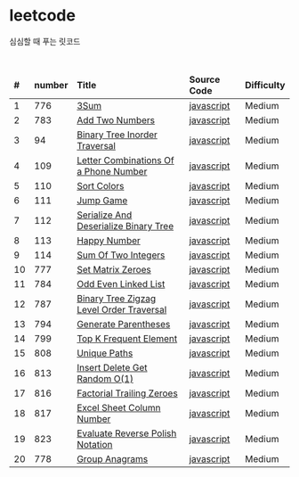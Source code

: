 # leetcode

<p>심심할 때 푸는 릿코드</p>
<br/>

<table>
<thead>
    <tr>
       <td><b>#</b></td>
       <td><b>number</b></td>
       <td><b>Title</b></td>
       <td><b>Source Code</b></td>
       <td><b>Difficulty</b></td>
    </tr>
</thead>
<tbody>
    <tr>
        <td>1</td>
        <td>776</td>
        <td><a href="https://leetcode.com/explore/interview/card/top-interview-questions-medium/103/array-and-strings/776/">3Sum</a></td>
        <td><a href="https://github.com/leedoopal/leetcode/blob/main/776-3Sum/3Sum.js">javascript</a></td>
        <td>Medium</td>  
    </tr>
    <tr>
        <td>2</td>
        <td>783</td>
        <td><a href="https://leetcode.com/explore/interview/card/top-interview-questions-medium/107/linked-list/783/">Add Two Numbers</a></td>
        <td><a href="https://github.com/leedoopal/leetcode/blob/main/783-AddTwoNumbers/AddTwoNumbers.js">javascript</a></td>
        <td>Medium</td>  
    </tr>
    <tr>
        <td>3</td>
        <td>94</td>
        <td><a href="https://leetcode.com/problems/binary-tree-inorder-traversal/">Binary Tree Inorder Traversal</a></td>
        <td><a href="https://github.com/leedoopal/leetcode/blob/main/94-BinaryTreeInorderTraversal/BinaryTreeInorderTraversal.js">javascript</a></td>
        <td>Medium</td>  
    </tr>
    <tr>
        <td>4</td>
        <td>109</td>
        <td><a href="https://leetcode.com/explore/interview/card/top-interview-questions-medium/109/backtracking/793/">Letter Combinations Of a Phone Number</a></td>
        <td><a href="https://github.com/leedoopal/leetcode/blob/main/109-LetterCombinationsOfAPhoneNumber/LetterCombinationsOfAPhoneNumber.js">javascript</a></td>
        <td>Medium</td>  
    </tr>
    <tr>
        <td>5</td>
        <td>110</td>
        <td><a href="https://leetcode.com/explore/interview/card/top-interview-questions-medium/110/sorting-and-searching/798/">Sort Colors</a></td>
        <td><a href="https://github.com/leedoopal/leetcode/blob/main/110-SortColors/SortColors.js">javascript</a></td>
        <td>Medium</td>  
    </tr>
    <tr>
        <td>6</td>
        <td>111</td>
        <td><a href="https://leetcode.com/explore/interview/card/top-interview-questions-medium/111/dynamic-programming/807/">Jump Game</a></td>
        <td><a href="https://github.com/leedoopal/leetcode/blob/main/111-JumpGame/JumpGame.js">javascript</a></td>
        <td>Medium</td>  
    </tr>
    <tr>
        <td>7</td>
        <td>112</td>
        <td><a href="https://leetcode.com/explore/interview/card/top-interview-questions-medium/112/design/812/">Serialize And Deserialize Binary Tree</a></td>
        <td><a href="https://github.com/leedoopal/leetcode/blob/main/112-SerializeAndDeserializeBinaryTree/SerializeAndDeserializeBinaryTree.js">javascript</a></td>
        <td>Medium</td>  
    </tr>
    <tr>
        <td>8</td>
        <td>113</td>
        <td><a href="https://leetcode.com/explore/interview/card/top-interview-questions-medium/113/math/815/">Happy Number</a></td>
        <td><a href="https://github.com/leedoopal/leetcode/blob/main/113-HappyNumber/HappyNumber.js">javascript</a></td>
        <td>Medium</td>  
    </tr>
    <tr>
        <td>9</td>
        <td>114</td>
        <td><a href="https://leetcode.com/explore/interview/card/top-interview-questions-medium/114/others/822/">Sum Of Two Integers</a></td>
        <td><a href="https://github.com/leedoopal/leetcode/blob/main/114-SumOfTwoIntegers/SumOfTwoIntegers.js">javascript</a></td>
        <td>Medium</td>  
    </tr>
    <tr>
        <td>10</td>
        <td>777</td>
        <td><a href="https://leetcode.com/explore/interview/card/top-interview-questions-medium/103/array-and-strings/777/">Set Matrix Zeroes</a></td>
        <td><a href="https://github.com/leedoopal/leetcode/blob/main/777-SetMatrixZeroes/SetMatrixZeroes.js">javascript</a></td>
        <td>Medium</td>  
    </tr>
    <tr>
        <td>11</td>
        <td>784</td>
        <td><a href="https://leetcode.com/explore/interview/card/top-interview-questions-medium/107/linked-list/784/">Odd Even Linked List</a></td>
        <td><a href="https://github.com/leedoopal/leetcode/blob/main/784-OddEvenLinkedList/OddEvenLinkedList.js">javascript</a></td>
        <td>Medium</td>  
    </tr>
    <tr>
        <td>12</td>
        <td>787</td>
        <td><a href="https://leetcode.com/explore/interview/card/top-interview-questions-medium/108/trees-and-graphs/787/">Binary Tree Zigzag Level Order Traversal</a></td>
        <td><a href="https://github.com/leedoopal/leetcode/blob/main/787-BinaryTreeZigzagLevelOrderTraversal/BinaryTreeZigzagLevelOrderTraversal.js">javascript</a></td>
        <td>Medium</td>  
    </tr>
    <tr>
        <td>13</td>
        <td>794</td>
        <td><a href="https://leetcode.com/explore/interview/card/top-interview-questions-medium/109/backtracking/794/">Generate Parentheses</a></td>
        <td><a href="https://github.com/leedoopal/leetcode/blob/main/794-GenerateParentheses/GenerateParentheses.js">javascript</a></td>
        <td>Medium</td>  
    </tr>
    <tr>
        <td>14</td>
        <td>799</td>
        <td><a href="https://leetcode.com/explore/interview/card/top-interview-questions-medium/110/sorting-and-searching/799/">Top K Frequent Element</a></td>
        <td><a href="https://github.com/leedoopal/leetcode/blob/main/799-TopKFrequentElements/TopKFrequentElements.js">javascript</a></td>
        <td>Medium</td>  
    </tr>
    <tr>
        <td>15</td>
        <td>808</td>
        <td><a href="https://leetcode.com/explore/interview/card/top-interview-questions-medium/111/dynamic-programming/808/">Unique Paths</a></td>
        <td><a href="https://github.com/leedoopal/leetcode/blob/main/808-UniquePaths/UniquePaths.js">javascript</a></td>
        <td>Medium</td>  
    </tr>
    <tr>
        <td>16</td>
        <td>813</td>
        <td><a href="https://leetcode.com/explore/interview/card/top-interview-questions-medium/112/design/813/">Insert Delete Get Random O(1)</a></td>
        <td><a href="https://github.com/leedoopal/leetcode/blob/main/813-InsertDeleteGetRandomO(1)/InsertDeleteGetRandomO(1).js">javascript</a></td>
        <td>Medium</td>  
    </tr>
    <tr>
        <td>17</td>
        <td>816</td>
        <td><a href="https://leetcode.com/explore/interview/card/top-interview-questions-medium/113/math/816/">Factorial Trailing Zeroes</a></td>
        <td><a href="https://github.com/leedoopal/leetcode/blob/main/816-FactorialTrailingZeroes/FactorialTrailingZeroes.js">javascript</a></td>
        <td>Medium</td>  
    </tr>
    <tr>
        <td>18</td>
        <td>817</td>
        <td><a href="https://leetcode.com/explore/interview/card/top-interview-questions-medium/113/math/817/">Excel Sheet Column Number</a></td>
        <td><a href="https://github.com/leedoopal/leetcode/blob/main/817-ExcelSheetColumnNumber/ExcelSheetColumnNumber.js">javascript</a></td>
        <td>Medium</td>  
    </tr>
    <tr>
        <td>19</td>
        <td>823</td>
        <td><a href="https://leetcode.com/explore/interview/card/top-interview-questions-medium/114/others/823/">Evaluate Reverse Polish Notation</a></td>
        <td><a href="https://github.com/leedoopal/leetcode/blob/main/823-EvaluateReversePolishNotation/EvaluateReversePolishNotation.js">javascript</a></td>
        <td>Medium</td>  
    </tr>
    <tr>
        <td>20</td>
        <td>778</td>
        <td><a href="https://leetcode.com/explore/interview/card/top-interview-questions-medium/103/array-and-strings/778/">Group Anagrams</a></td>
        <td><a href="https://github.com/leedoopal/leetcode/blob/main/778-GroupAnagrams/GroupAnagrams.js">javascript</a></td>
        <td>Medium</td>  
    </tr>
</tbody>
</table>
